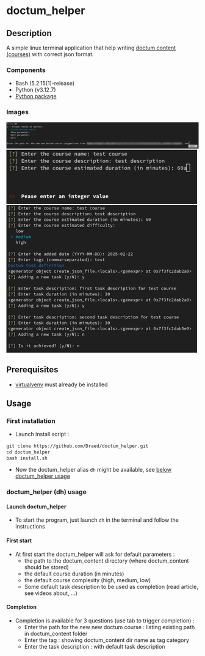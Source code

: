 # doctum_helper

## Description

A simple linux terminal application that help writing [doctum content (courses)](https://github.com/Draed/doctum_content) with correct json format.

### Components 

- Bash (5.2.15(1)-release)
- Python (v3.12.7)
- [Python package](./src/requirements.txt)

### Images

<img src="./images/json_file_completion.png" alt="json_file_completion" width="1000"/>
<img src="./images/validator.png" alt="validator" width="500"/>
<img src="./images/full_app.png" alt="full_app" width="500"/>

## Prerequisites 

- [virtualvenv](https://virtualenv.pypa.io/en/latest/installation.html) must already be installed

## Usage

### First installation 

- Launch install script :
```shell
git clone https://github.com/Draed/doctum_helper.git
cd doctum_helper
bash install.sh
```

- Now the doctum_helper alias `dh` might be available, see [below doctum_helper usage](#doctum_helper-usage)

### doctum_helper (dh) usage

#### Launch doctum_helper 
- To start the program, just launch `dh` in the terminal and follow the instructions

#### First start
- At first start the doctum_helper will ask for default parameters :
    - the path to the doctum_content directory (where doctum_content should be stored)
    - the default course duration (in minutes)
    - the default course complexity (high, medium, low)
    - Some default task description to be used as completion (read article, see videos about, ...)

#### Completion
- Completion is available for 3 questions (use tab to trigger completion) :
    - Enter the path for the new new doctum course : listing existing path in doctum_content folder 
    - Enter the tag : showing doctum_content dir name as tag category
    - Enter the task description : with default task description